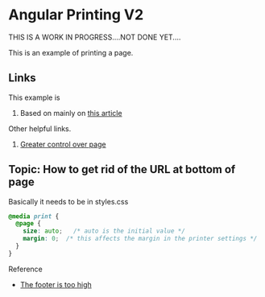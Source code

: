 # Angular Printing V2

THIS IS A WORK IN PROGRESS....NOT DONE YET....

This is an example of printing a page.

## Links
This example is 
1. Based on mainly on [this article](https://medium.com/@Idan_Co/angular-print-service-290651c721f9)

Other helpful links.
1. [Greater control over page](https://www.w3.org/TR/1998/REC-CSS2-19980512/page.html)

## Topic: How to get rid of the URL at bottom of page
Basically it needs to be in styles.css
```CSS
@media print {
  @page {
    size: auto;   /* auto is the initial value */
    margin: 0;  /* this affects the margin in the printer settings */
  }
}
```

Reference
- [The footer is too high](https://medium.com/@zerox/keep-that-damn-footer-at-the-bottom-c7a921cb9551)


